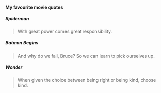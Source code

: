 #### My favourite movie quotes

##### Spiderman
> With great power comes great responsibility.

##### Batman Begins
> And why do we fall, Bruce? So we can learn to pick ourselves up.

##### Wonder
> When given the choice between being right or being kind, choose kind.
